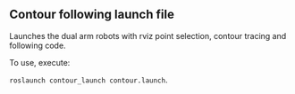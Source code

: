 ## Contour following launch file

Launches the dual arm robots with rviz point selection, contour tracing and following code. 

To use, execute:

`roslaunch contour_launch contour.launch`.
